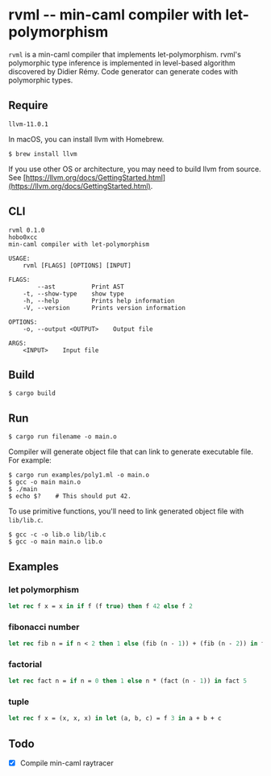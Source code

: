 # rvml -- min-caml compiler with let-polymorphism

`rvml` is a min-caml compiler that implements let-polymorphism.
rvml's polymorphic type inference is implemented in level-based algorithm discovered by Didier Rémy.
Code generator can generate codes with polymorphic types.

## Require

`llvm-11.0.1`

In macOS, you can install llvm with Homebrew.

```
$ brew install llvm
```

If you use other OS or architecture, you may need to build llvm from source. See [https://llvm.org/docs/GettingStarted.html](https://llvm.org/docs/GettingStarted.html).

## CLI

```
rvml 0.1.0
hobo0xcc
min-caml compiler with let-polymorphism

USAGE:
    rvml [FLAGS] [OPTIONS] [INPUT]

FLAGS:
        --ast          Print AST
    -t, --show-type    show type
    -h, --help         Prints help information
    -V, --version      Prints version information

OPTIONS:
    -o, --output <OUTPUT>    Output file

ARGS:
    <INPUT>    Input file
```

## Build

```
$ cargo build
```

## Run

```
$ cargo run filename -o main.o
```

Compiler will generate object file that can link to generate executable file.
For example:

```
$ cargo run examples/poly1.ml -o main.o
$ gcc -o main main.o
$ ./main
$ echo $?    # This should put 42.
```

To use primitive functions, you'll need to link generated object file with `lib/lib.c`.

```
$ gcc -c -o lib.o lib/lib.c
$ gcc -o main main.o lib.o
```

## Examples

### let polymorphism

```ocaml
let rec f x = x in if f (f true) then f 42 else f 2
```

### fibonacci number

```ocaml
let rec fib n = if n < 2 then 1 else (fib (n - 1)) + (fib (n - 2)) in fib 10
```

### factorial

```ocaml
let rec fact n = if n = 0 then 1 else n * (fact (n - 1)) in fact 5
```

### tuple

```ocaml
let rec f x = (x, x, x) in let (a, b, c) = f 3 in a + b + c
```

## Todo

- [x] Compile min-caml raytracer
